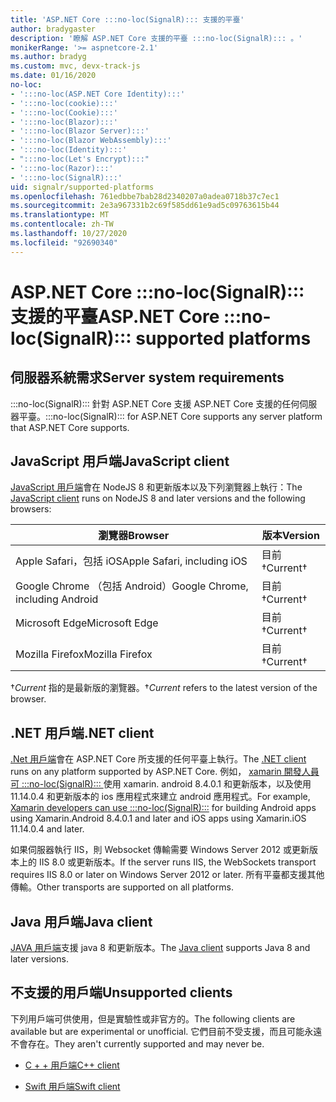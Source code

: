 ```yaml
---
title: 'ASP.NET Core :::no-loc(SignalR)::: 支援的平臺'
author: bradygaster
description: '瞭解 ASP.NET Core 支援的平臺 :::no-loc(SignalR)::: 。'
monikerRange: '>= aspnetcore-2.1'
ms.author: bradyg
ms.custom: mvc, devx-track-js
ms.date: 01/16/2020
no-loc:
- ':::no-loc(ASP.NET Core Identity):::'
- ':::no-loc(cookie):::'
- ':::no-loc(Cookie):::'
- ':::no-loc(Blazor):::'
- ':::no-loc(Blazor Server):::'
- ':::no-loc(Blazor WebAssembly):::'
- ':::no-loc(Identity):::'
- ":::no-loc(Let's Encrypt):::"
- ':::no-loc(Razor):::'
- ':::no-loc(SignalR):::'
uid: signalr/supported-platforms
ms.openlocfilehash: 761edbbe7bab28d2340207a0adea0718b37c7ec1
ms.sourcegitcommit: 2e3a967331b2c69f585dd61e9ad5c09763615b44
ms.translationtype: MT
ms.contentlocale: zh-TW
ms.lasthandoff: 10/27/2020
ms.locfileid: "92690340"
---
```

# <a name="aspnet-core-no-locsignalr-supported-platforms"></a><span data-ttu-id="37afa-103">ASP.NET Core :::no-loc(SignalR)::: 支援的平臺</span><span class="sxs-lookup"><span data-stu-id="37afa-103">ASP.NET Core :::no-loc(SignalR)::: supported platforms</span></span>

## <a name="server-system-requirements"></a><span data-ttu-id="37afa-104">伺服器系統需求</span><span class="sxs-lookup"><span data-stu-id="37afa-104">Server system requirements</span></span>

<span data-ttu-id="37afa-105">:::no-loc(SignalR)::: 針對 ASP.NET Core 支援 ASP.NET Core 支援的任何伺服器平臺。</span><span class="sxs-lookup"><span data-stu-id="37afa-105">:::no-loc(SignalR)::: for ASP.NET Core supports any server platform that ASP.NET Core supports.</span></span>

## <a name="javascript-client"></a><span data-ttu-id="37afa-106">JavaScript 用戶端</span><span class="sxs-lookup"><span data-stu-id="37afa-106">JavaScript client</span></span>

<span data-ttu-id="37afa-107">[JavaScript 用戶端](xref:signalr/javascript-client)會在 NodeJS 8 和更新版本以及下列瀏覽器上執行：</span><span class="sxs-lookup"><span data-stu-id="37afa-107">The [JavaScript client](xref:signalr/javascript-client) runs on NodeJS 8 and later versions and the following browsers:</span></span>

| <span data-ttu-id="37afa-108">瀏覽器</span><span class="sxs-lookup"><span data-stu-id="37afa-108">Browser</span></span>                          | <span data-ttu-id="37afa-109">版本</span><span class="sxs-lookup"><span data-stu-id="37afa-109">Version</span></span>         |
| -------------------------------- | --------------- |
| <span data-ttu-id="37afa-110">Apple Safari，包括 iOS</span><span class="sxs-lookup"><span data-stu-id="37afa-110">Apple Safari, including iOS</span></span>      | <span data-ttu-id="37afa-111">目前&dagger;</span><span class="sxs-lookup"><span data-stu-id="37afa-111">Current&dagger;</span></span> |
| <span data-ttu-id="37afa-112">Google Chrome （包括 Android）</span><span class="sxs-lookup"><span data-stu-id="37afa-112">Google Chrome, including Android</span></span> | <span data-ttu-id="37afa-113">目前&dagger;</span><span class="sxs-lookup"><span data-stu-id="37afa-113">Current&dagger;</span></span> |
| <span data-ttu-id="37afa-114">Microsoft Edge</span><span class="sxs-lookup"><span data-stu-id="37afa-114">Microsoft Edge</span></span>                   | <span data-ttu-id="37afa-115">目前&dagger;</span><span class="sxs-lookup"><span data-stu-id="37afa-115">Current&dagger;</span></span> |
| <span data-ttu-id="37afa-116">Mozilla Firefox</span><span class="sxs-lookup"><span data-stu-id="37afa-116">Mozilla Firefox</span></span>                  | <span data-ttu-id="37afa-117">目前&dagger;</span><span class="sxs-lookup"><span data-stu-id="37afa-117">Current&dagger;</span></span> |

<span data-ttu-id="37afa-118">&dagger;*Current* 指的是最新版的瀏覽器。</span><span class="sxs-lookup"><span data-stu-id="37afa-118">&dagger;*Current* refers to the latest version of the browser.</span></span>

## <a name="net-client"></a><span data-ttu-id="37afa-119">.NET 用戶端</span><span class="sxs-lookup"><span data-stu-id="37afa-119">.NET client</span></span>

<span data-ttu-id="37afa-120">[.Net 用戶端](xref:signalr/dotnet-client)會在 ASP.NET Core 所支援的任何平臺上執行。</span><span class="sxs-lookup"><span data-stu-id="37afa-120">The [.NET client](xref:signalr/dotnet-client) runs on any platform supported by ASP.NET Core.</span></span> <span data-ttu-id="37afa-121">例如， [xamarin 開發人員可 :::no-loc(SignalR)::: ](https://github.com/aspnet/Announcements/issues/305)使用 xamarin. android 8.4.0.1 和更新版本，以及使用11.14.0.4 和更新版本的 ios 應用程式來建立 android 應用程式。</span><span class="sxs-lookup"><span data-stu-id="37afa-121">For example, [Xamarin developers can use :::no-loc(SignalR):::](https://github.com/aspnet/Announcements/issues/305) for building Android apps using Xamarin.Android 8.4.0.1 and later and iOS apps using Xamarin.iOS 11.14.0.4 and later.</span></span>

<span data-ttu-id="37afa-122">如果伺服器執行 IIS，則 Websocket 傳輸需要 Windows Server 2012 或更新版本上的 IIS 8.0 或更新版本。</span><span class="sxs-lookup"><span data-stu-id="37afa-122">If the server runs IIS, the WebSockets transport requires IIS 8.0 or later on Windows Server 2012 or later.</span></span> <span data-ttu-id="37afa-123">所有平臺都支援其他傳輸。</span><span class="sxs-lookup"><span data-stu-id="37afa-123">Other transports are supported on all platforms.</span></span>

## <a name="java-client"></a><span data-ttu-id="37afa-124">Java 用戶端</span><span class="sxs-lookup"><span data-stu-id="37afa-124">Java client</span></span>

<span data-ttu-id="37afa-125">[JAVA 用戶端](xref:signalr/java-client)支援 java 8 和更新版本。</span><span class="sxs-lookup"><span data-stu-id="37afa-125">The [Java client](xref:signalr/java-client) supports Java 8 and later versions.</span></span>

## <a name="unsupported-clients"></a><span data-ttu-id="37afa-126">不支援的用戶端</span><span class="sxs-lookup"><span data-stu-id="37afa-126">Unsupported clients</span></span>

<span data-ttu-id="37afa-127">下列用戶端可供使用，但是實驗性或非官方的。</span><span class="sxs-lookup"><span data-stu-id="37afa-127">The following clients are available but are experimental or unofficial.</span></span> <span data-ttu-id="37afa-128">它們目前不受支援，而且可能永遠不會存在。</span><span class="sxs-lookup"><span data-stu-id="37afa-128">They aren't currently supported and may never be.</span></span>

* <span data-ttu-id="37afa-129">[C + + 用戶端](https://github.com/aspnet/:::no-loc(SignalR):::-Client-Cpp)</span><span class="sxs-lookup"><span data-stu-id="37afa-129">[C++ client](https://github.com/aspnet/:::no-loc(SignalR):::-Client-Cpp)</span></span>

* <span data-ttu-id="37afa-130">[Swift 用戶端](https://github.com/moozzyk/:::no-loc(SignalR):::-Client-Swift)</span><span class="sxs-lookup"><span data-stu-id="37afa-130">[Swift client](https://github.com/moozzyk/:::no-loc(SignalR):::-Client-Swift)</span></span>
